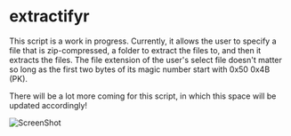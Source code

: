 # extractifyr
This script is a work in progress. Currently, it allows the user to specify a file that is zip-compressed, a folder to extract the files to, and then it extracts the files. The file extension of the user's select file doesn't matter so long as the first two bytes of its magic number start with 0x50 0x4B (PK).

There will be a lot more coming for this script, in which this space will be updated accordingly!

![ScreenShot](http://dsasmblr.com/github/img/extractifyr-image.png)
